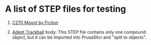 # A list of STEP files for testing

  1. [C270 Mount by Fiction](https://github.com/VoronDesign/VoronUsers/tree/master/printer_mods/Fiction/C270_mount)

  2. [Adept Trackball](https://github.com/ploopyco/adept-trackball/tree/master/hardware/mechanicals) body: This STEP file contains only one compound object, but it can be imported into PrusaSlicr and "split to objects".

